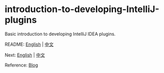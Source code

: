 # introduction-to-developing-IntelliJ-plugins
Basic introduction to developing IntelliJ IDEA plugins.

README: [English](https://github.com/bytebeats/Guide-to-developing-IntelliJ-plugins/blob/main/introduction.md) | [中文](https://github.com/bytebeats/Guide-to-developing-IntelliJ-plugins/blob/main/introduction-zh.md)

Next: [English](https://github.com/bytebeats/Guide-to-developing-IntelliJ-plugins/blob/main/README.md) | [中文](https://github.com/bytebeats/Guide-to-developing-IntelliJ-plugins/blob/main/README-zh.md)

Reference: [Blog](https://developerlife.com/2020/11/21/idea-plugin-example-intro/)
